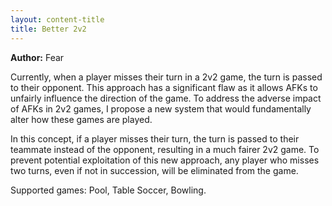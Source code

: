 ```yaml
---
layout: content-title
title: Better 2v2
---
```


<script>
$( document ).ready( function ( ) { $( 'h1' ).prepend( '<span class="badge badge-type">Game</span>&nbsp;' ) } );
</script>

<div class="content-linebreak"></div>

**Author:** Fear

Currently, when a player misses their turn in a 2v2 game, the turn is passed to their opponent. This approach has a significant flaw as it allows AFKs to unfairly influence the direction of the game. To address the adverse impact of AFKs in 2v2 games, I propose a new system that would fundamentally alter how these games are played. 

In this concept, if a player misses their turn, the turn is passed to their teammate instead of the opponent, resulting in a much fairer 2v2 game. To prevent potential exploitation of this new approach, any player who misses two turns, even if not in succession, will be eliminated from the game.

Supported games: Pool, Table Soccer, Bowling.

<div class="content-linebreak"></div>

<div class="content-image" data-url="/docs/assets/images/concepts/better2v2.png" data-width="600px" data-label=""></div>

<div class="content-linebreak"></div>


